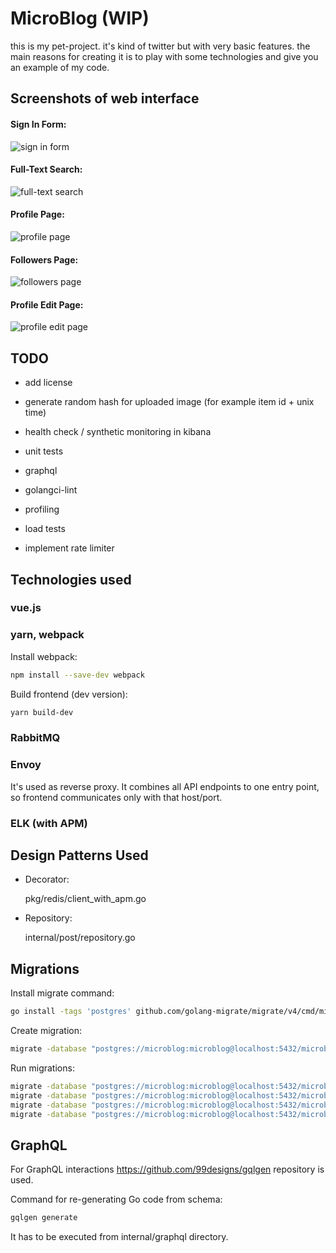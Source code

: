 # MicroBlog (WIP)

this is my pet-project. it's kind of twitter but with very basic features. the main reasons for creating it is to play with some technologies and give you an example of my code.

## Screenshots of web interface


#### Sign In Form:

![sign in form](https://i.imgur.com/xFSYloD.png "sign in form")

#### Full-Text Search:

![full-text search](https://i.imgur.com/KZKJ10p.png "full-text search")

#### Profile Page:

![profile page](https://i.imgur.com/ZGKCoxp.png "profile page")

#### Followers Page:

![followers page](https://i.imgur.com/dUhhp1K.png "followers page")

#### Profile Edit Page:

![profile edit page](https://i.imgur.com/QLYZQZu.png "profile edit page")

## TODO

- add license

- generate random hash for uploaded image (for example item id + unix time)

- health check / synthetic monitoring in kibana

- unit tests

- graphql

- golangci-lint

- profiling

- load tests

- implement rate limiter

## Technologies used

### vue.js

### yarn, webpack

Install webpack:
```bash
npm install --save-dev webpack
```

Build frontend (dev version):
```bash
yarn build-dev
```

### RabbitMQ

### Envoy

It's used as reverse proxy. It combines all API endpoints to one entry point, so frontend communicates only with that host/port.

### ELK (with APM)

## Design Patterns Used

- Decorator:

    pkg/redis/client_with_apm.go

- Repository:

  internal/post/repository.go


## Migrations

Install migrate command:

```bash
go install -tags 'postgres' github.com/golang-migrate/migrate/v4/cmd/migrate@latest
```

Create migration:

```bash
migrate -database "postgres://microblog:microblog@localhost:5432/microblog_user?sslmode=disable" -path . create -seq -ext sql add_name_column
```

Run migrations:

```bash
migrate -database "postgres://microblog:microblog@localhost:5432/microblog_auth?sslmode=disable" -path build/migrations/auth up
migrate -database "postgres://microblog:microblog@localhost:5432/microblog_post?sslmode=disable" -path build/migrations/post up
migrate -database "postgres://microblog:microblog@localhost:5432/microblog_registration?sslmode=disable" -path build/migrations/registration up
migrate -database "postgres://microblog:microblog@localhost:5432/microblog_user?sslmode=disable" -path build/migrations/user up
```

## GraphQL

For GraphQL interactions https://github.com/99designs/gqlgen repository is used.

Command for re-generating Go code from schema:

```bash
gqlgen generate
```

It has to be executed from internal/graphql directory.
